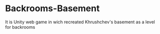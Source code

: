 # Backrooms-Basement
It is Unity web game in wich recreated Khrushchev's basement as a level for backrooms
